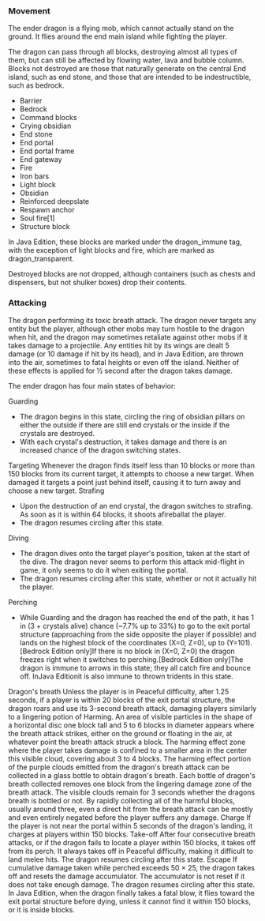 ### Movement
The ender dragon is a flying mob, which cannot actually stand on the ground. It flies around the end main island while fighting the player.

The dragon can pass through all blocks, destroying almost all types of them, but can still be affected by flowing water, lava and bubble column. Blocks not destroyed are those that naturally generate on the central End island, such as end stone, and those that are intended to be indestructible, such as bedrock.

- Barrier
- Bedrock
- Command blocks
- Crying obsidian
- End stone
- End portal
- End portal frame
- End gateway
- Fire
- Iron bars
- Light block
- Obsidian
- Reinforced deepslate
- Respawn anchor
- Soul fire[1]
- Structure block

In Java Edition, these blocks are marked under the dragon_immune tag, with the exception of light blocks and fire, which are marked as dragon_transparent.

Destroyed blocks are not dropped, although containers (such as chests and dispensers, but not shulker boxes) drop their contents.

### Attacking
The dragon performing its toxic breath attack.
The dragon never targets any entity but the player, although other mobs may turn hostile to the dragon when hit, and the dragon may sometimes retaliate against other mobs if it takes damage to a projectile. Any entities hit by its wings are dealt 5 damage (or 10 damage if hit by its head), and in Java Edition, are thrown into the air, sometimes to fatal heights or even off the island. Neither of these effects is applied for 1⁄2 second after the dragon takes damage.

The ender dragon has four main states of behavior: 

Guarding
- The dragon begins in this state, circling the ring of obsidian pillars on either the outside if there are still end crystals or the inside if the crystals are destroyed.
- With each crystal's destruction, it takes damage and there is an increased chance of the dragon switching states.

Targeting
Whenever the dragon finds itself less than 10 blocks or more than 150 blocks from its current target, it attempts to choose a new target. When damaged it targets a point just behind itself, causing it to turn away and choose a new target.
Strafing
- Upon the destruction of an end crystal, the dragon switches to strafing. As soon as it is within 64 blocks, it shoots afireballat the player.
- The dragon resumes circling after this state.

Diving
- The dragon dives onto the target player's position, taken at the start of the dive. The dragon never seems to perform this attack mid-flight in game, it only seems to do it when exiting the portal.
- The dragon resumes circling after this state, whether or not it actually hit the player.

Perching
- While Guarding and the dragon has reached the end of the path, it has 1 in (3 + crystals alive) chance (~7.7% up to 33%) to go to the exit portal structure (approaching from the side opposite the player if possible) and lands on the highest block of the coordinates (X=0, Z=0), up to (Y=101).‌[Bedrock Edition  only]If there is no block in (X=0, Z=0) the dragon freezes right when it switches to perching.‌[Bedrock Edition  only]The dragon is immune to arrows in this state; they all catch fire and bounce off. InJava Editionit is also immune to thrown tridents in this state.

Dragon's breath
Unless the player is in Peaceful difficulty, after 1.25 seconds, if a player is within 20 blocks of the exit portal structure, the dragon roars and use its 3-second breath attack, damaging players similarly to a lingering potion of Harming. An area of visible particles in the shape of a horizontal disc one block tall and 5 to 6 blocks in diameter appears where the breath attack strikes, either on the ground or floating in the air, at whatever point the breath attack struck a block. The harming effect zone where the player takes damage is confined to a smaller area in the center this visible cloud, covering about 3 to 4 blocks.
The harming effect portion of the purple clouds emitted from the dragon's breath attack can be collected in a glass bottle to obtain dragon's breath. Each bottle of dragon's breath collected removes one block from the lingering damage zone of the breath attack. The visible clouds remain for 3 seconds whether the dragons breath is bottled or not. By rapidly collecting all of the harmful blocks, usually around three, even a direct hit from the breath attack can be mostly and even entirely negated before the player suffers any damage.
Charge
If the player is not near the portal within 5 seconds of the dragon's landing, it charges at players within 150 blocks.
Take-off
After four consecutive breath attacks, or if the dragon fails to locate a player within 150 blocks, it takes off from its perch. It always takes off in Peaceful difficulty, making it difficult to land melee hits.
The dragon resumes circling after this state.
Escape
If cumulative damage taken while perched exceeds 50 × 25, the dragon takes off and resets the damage accumulator. The accumulator is not reset if it does not take enough damage.
The dragon resumes circling after this state.
In Java Edition, when the dragon finally takes a fatal blow, it flies toward the exit portal structure before dying, unless it cannot find it within 150 blocks, or it is inside blocks.

